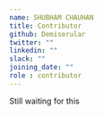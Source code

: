 ```yaml
---
name: SHUBHAM CHAUHAN
title: Contributor
github: Demiserular
twitter: ""
linkedin: ""
slack: ""
joining_date: ""
role : contributor
---
```


Still waiting for this

